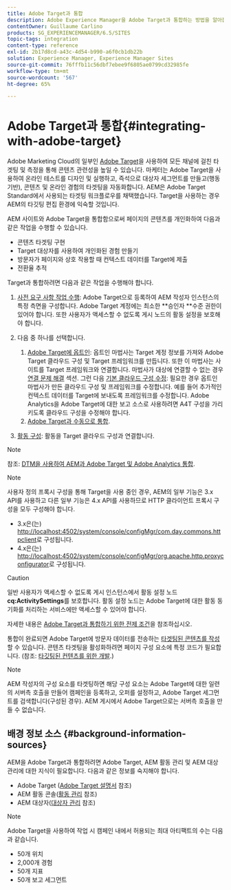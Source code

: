 ```yaml
---
title: Adobe Target과 통합
description: Adobe Experience Manager을 Adobe Target과 통합하는 방법을 알아봅니다.
contentOwner: Guillaume Carlino
products: SG_EXPERIENCEMANAGER/6.5/SITES
topic-tags: integration
content-type: reference
exl-id: 2b17d8cd-a43c-4d54-b990-a6f0cb1db22b
solution: Experience Manager, Experience Manager Sites
source-git-commit: 76fffb11c56dbf7ebee9f6805ae0799cd32985fe
workflow-type: tm+mt
source-wordcount: '567'
ht-degree: 65%

---
```


# Adobe Target과 통합{#integrating-with-adobe-target}

Adobe Marketing Cloud의 일부인 [Adobe Target](https://www.adobe.com/ro/solutions/testing-targeting/testandtarget.html)을 사용하여 모든 채널에 걸친 타겟팅 및 측정을 통해 콘텐츠 관련성을 높일 수 있습니다. 마케터는 Adobe Target을 사용하여 온라인 테스트를 디자인 및 실행하고, 즉석으로 대상자 세그먼트를 만들고(행동 기반), 콘텐츠 및 온라인 경험의 타겟팅을 자동화합니다. AEM은 Adobe Target Standard에서 사용되는 타겟팅 워크플로우를 채택했습니다. Target을 사용하는 경우 AEM의 타깃팅 편집 환경에 익숙할 것입니다.

AEM 사이트와 Adobe Target을 통합함으로써 페이지의 콘텐츠를 개인화하여 다음과 같은 작업을 수행할 수 있습니다.

* 콘텐츠 타겟팅 구현
* Target 대상자를 사용하여 개인화된 경험 만들기
* 방문자가 페이지와 상호 작용할 때 컨텍스트 데이터를 Target에 제출
* 전환율 추적

Target과 통합하려면 다음과 같은 작업을 수행해야 합니다.

1. [사전 요구 사항 작업 수행](/help/sites-administering/target-requirements.md): Adobe Target으로 등록하여 AEM 작성자 인스턴스의 특정 측면을 구성합니다. Adobe Target 계정에는 최소한 **승인자 **수준 권한이 있어야 합니다. 또한 사용자가 액세스할 수 없도록 게시 노드의 활동 설정을 보호해야 합니다.

1. 다음 중 하나를 선택합니다.

   1. [Adobe Target에 옵트인](/help/sites-administering/opt-in.md): 옵트인 마법사는 Target 계정 정보를 가져와 Adobe Target 클라우드 구성 및 Target 프레임워크를 만듭니다. 또한 이 마법사는 사이트를 Target 프레임워크와 연결합니다. 마법사가 대상에 연결할 수 없는 경우 [연결 문제 해결](/help/sites-administering/target-configuring.md#troubleshooting-target-connection-problems) 섹션. 그런 다음 [기본 클라우드 구성 수정](/help/sites-administering/target-configuring.md#modifying-the-opt-in-wizard-configurations): 필요한 경우 옵트인 마법사가 만든 클라우드 구성 및 프레임워크를 수정합니다. 예를 들어 추가적인 컨텍스트 데이터를 Target에 보내도록 프레임워크를 수정합니다. Adobe Analytics을 Adobe Target에 대한 보고 소스로 사용하려면 A4T 구성을 가리키도록 클라우드 구성을 수정해야 합니다.
   1. [Adobe Target과 수동으로 통합](/help/sites-administering/target-configuring.md#manually-integrating-with-adobe-target).

1. [활동 구성](/help/sites-authoring/activitylib.md): 활동을 Target 클라우드 구성과 연결합니다.

>[!NOTE]
>
>참조: [DTM을 사용하여 AEM과 Adobe Target 및 Adobe Analytics 통합](https://helpx.adobe.com/experience-manager/using/integrate-digital-marketing-solutions.html).

>[!NOTE]
>
>사용자 정의 프록시 구성을 통해 Target을 사용 중인 경우, AEM의 일부 기능은 3.x API를 사용하고 다른 일부 기능은 4.x API를 사용하므로 HTTP 클라이언트 프록시 구성을 모두 구성해야 합니다.
>
>* 3.x은(는) [http://localhost:4502/system/console/configMgr/com.day.commons.httpclient](http://localhost:4502/system/console/configMgr/com.day.commons.httpclient)로 구성됩니다.
>* 4.x은(는) [http://localhost:4502/system/console/configMgr/org.apache.http.proxyconfigurator](http://localhost:4502/system/console/configMgr/org.apache.http.proxyconfigurator)로 구성됩니다.
>

>[!CAUTION]
>
>일반 사용자가 액세스할 수 없도록 게시 인스턴스에서 활동 설정 노드 **cq:ActivitySettings**&#x200B;를 보호합니다. 활동 설정 노드는 Adobe Target에 대한 활동 동기화를 처리하는 서비스에만 액세스할 수 있어야 합니다.
>
>자세한 내용은 [Adobe Target과 통합하기 위한 전제 조건](/help/sites-administering/target-requirements.md#securing-the-activity-settings-node)을 참조하십시오.

통합이 완료되면 Adobe Target에 방문자 데이터를 전송하는 [타겟팅된 콘텐츠를 작성](/help/sites-authoring/content-targeting-touch.md)할 수 있습니다. 콘텐츠 타겟팅을 활성화하려면 페이지 구성 요소에 특정 코드가 필요합니다. (참조: [타깃팅된 컨텐츠를 위한 개발](/help/sites-developing/target.md).)

>[!NOTE]
>
>AEM 작성자의 구성 요소를 타겟팅하면 해당 구성 요소는 Adobe Target에 대한 일련의 서버측 호출을 만들어 캠페인을 등록하고, 오퍼를 설정하고, Adobe Target 세그먼트를 검색합니다(구성된 경우). AEM 게시에서 Adobe Target으로는 서버측 호출을 만들 수 없습니다.

## 배경 정보 소스 {#background-information-sources}

AEM을 Adobe Target과 통합하려면 Adobe Target, AEM 활동 관리 및 AEM 대상 관리에 대한 지식이 필요합니다. 다음과 같은 정보를 숙지해야 합니다.

* Adobe Target ([Adobe Target 설명서](https://experienceleague.adobe.com/docs/target/using/target-home.html) 참조)
* AEM 활동 콘솔([활동 관리](/help/sites-authoring/activitylib.md) 참조)
* AEM 대상자([대상자 관리](/help/sites-authoring/managing-audiences.md) 참조)

>[!NOTE]
>
>Adobe Target을 사용하여 작업 시 캠페인 내에서 허용되는 최대 아티팩트의 수는 다음과 같습니다.
>
>* 50개 위치
>* 2,000개 경험
>* 50개 지표
>* 50개 보고 세그먼트
>
